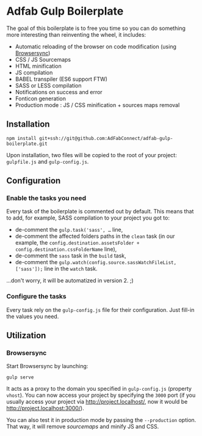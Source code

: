 # Adfab Gulp Boilerplate

The goal of this boilerplate is to free you time so you can do something more interesting than reinventing the wheel, it includes:

* Automatic reloading of the browser on code modification (using [Browsersync](https://www.browsersync.io/))
* CSS / JS Sourcemaps
* HTML minification
* JS compilation
* BABEL transpiler (ES6 support FTW)
* SASS or LESS compilation
* Notifications on success and error
* Fonticon generation
* Production mode : JS / CSS minification + sources maps removal

## Installation

```shell
npm install git+ssh://git@github.com:AdFabConnect/adfab-gulp-boilerplate.git
```

Upon installation, two files will be copied to the root of your project: `gulpfile.js` and `gulp-config.js`.

## Configuration

### Enable the tasks you need

Every task of the boilerplate is commented out by default. This means that to add, for example, SASS compilation to your project you got to:

 * de-comment the `gulp.task('sass', …` line,
 * de-comment the affected folders paths in the `clean` task (in our example, the `config.destination.assetsFolder + config.destination.cssFolderName` line),
 * de-comment the `sass` task in the `build` task,
 * de-comment the `gulp.watch(config.source.sassWatchFileList, ['sass']);` line in the `watch` task.

…don't worry, it will be automatized in version 2. ;)

### Configure the tasks

Every task rely on the `gulp-config.js` file for their configuration. Just fill-in the values you need.

## Utilization

### Browsersync

Start Browsersync by launching:

```shell
gulp serve
```

It acts as a proxy to the domain you specified in `gulp-config.js` (property `vhost`). You can now access your project by specifying the `3000` port (if you usually access your project via http://project.localhost/, now it would be http://project.localhost:3000/).

You can also test it in production mode by passing the `--production` option. That way, it will remove *sourcemaps* and minify JS and CSS.
